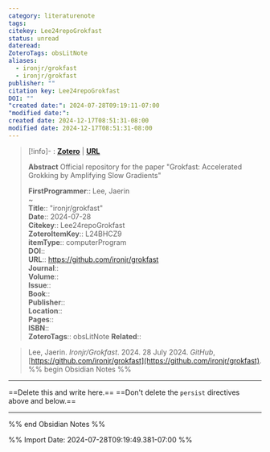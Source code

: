 ```yaml
---
category: literaturenote
tags: 
citekey: Lee24repoGrokfast
status: unread
dateread: 
ZoteroTags: obsLitNote
aliases:
  - ironjr/grokfast
  - ironjr/grokfast
publisher: ""
citation key: Lee24repoGrokfast
DOI: ""
"created date:": 2024-07-28T09:19:11-07:00
"modified date:": 
created date: 2024-12-17T08:51:31-08:00
modified date: 2024-12-17T08:51:31-08:00
---
```


> [!info]- : [**Zotero**](zotero://select/library/items/L24BHCZ9)   | [**URL**](https://github.com/ironjr/grokfast)
>
> 
> **Abstract**
> Official repository for the paper "Grokfast: Accelerated Grokking by Amplifying Slow Gradients"
> 
> 
> **FirstProgrammer**:: Lee, Jaerin  
~    
> **Title**:: "ironjr/grokfast"  
> **Date**:: 2024-07-28  
> **Citekey**:: Lee24repoGrokfast  
> **ZoteroItemKey**:: L24BHCZ9  
> **itemType**:: computerProgram  
> **DOI**::   
> **URL**:: https://github.com/ironjr/grokfast  
> **Journal**::   
> **Volume**::   
> **Issue**::   
> **Book**::   
> **Publisher**::   
> **Location**::    
> **Pages**::   
> **ISBN**::   
> **ZoteroTags**:: obsLitNote
> **Related**:: 

> Lee, Jaerin. _Ironjr/Grokfast_. 2024. 28 July 2024. _GitHub_, [https://github.com/ironjr/grokfast](https://github.com/ironjr/grokfast).
%% begin Obsidian Notes %%
___
==Delete this and write here.==
==Don't delete the `persist` directives above and below.==
___
%% end Obsidian Notes %%



%% Import Date: 2024-07-28T09:19:49.381-07:00 %%
